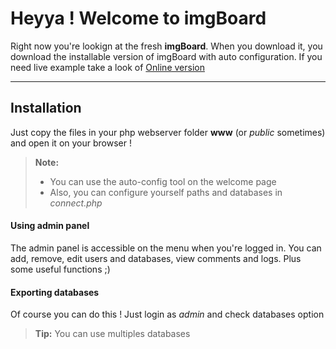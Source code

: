 Heyya ! Welcome to imgBoard
=========================


Right now you're lookign at the fresh **imgBoard**. When you download it, you download the installable version of imgBoard with auto configuration. If you need live example take a look of   [<i class="icon-globe"></i> Online version](http://imgboard.esy.es)

----------

Installation
-------------

Just copy the files in your php webserver folder **www** (or *public* sometimes) and open it on your browser !

> **Note:**
> 
> - You can use the auto-config tool on the welcome page
> - Also, you can configure yourself paths and databases in <i class="icon-file"></i> *connect.php*

#### <i class="icon-key"></i> Using admin panel

The admin panel is accessible on the menu when you're logged in. You can add, remove, edit users and databases, view comments and logs. Plus some useful functions ;)


#### <i class="icon-hdd"></i> Exporting databases

Of course you can do this ! Just login as *admin* and check databases option

> **Tip:** You can use multiples databases

